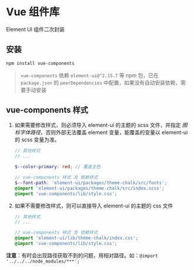 # Vue 组件库

Element UI 组件二次封装

## 安装

```sh
npm install vue-components
```

> `vue-components` 依赖 `element-ui@^2.15.7` 等 npm 包，已在 `package.json` 的 `peerDependencies` 中配置，如果没有自动安装依赖，需要手动安装

## vue-components 样式

1. 如果需要修改样式，则必须导入 element-ui 的主题的 scss 文件，并指定 _图标字体路径_，否则外部无法覆盖 element 变量，能覆盖的变量以 element-ui 的 scss 变量为准。

   ```scss
   // 其他样式
   // ...

   $--color-primary: red; // 覆盖主色

   // vue-components 样式 及 依赖样式
   $--font-path: 'element-ui/packages/theme-chalk/src/fonts';
   @import 'element-ui/packages/theme-chalk/src/index.scss';
   @import 'vue-components/lib/style.css';
   ```

2. 如果不需要修改样式，则可以直接导入 element-ui 的主题的 css 文件

   ```scss
   // 其他样式
   // ...

   // vue-components 样式 及 依赖样式
   @import 'element-ui/lib/theme-chalk/index.css';
   @import 'vue-components/lib/style.css';
   ```

**注意**：有时会出现路径获取不到的问题，用相对路径。如：`@import '../../../node_modules/***';`
